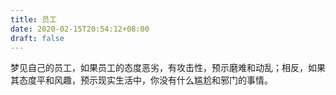 ```yaml
---
title: 员工
date: 2020-02-15T20:54:12+08:00
draft: false
---
```


梦见自己的员工，如果员工的态度恶劣，有攻击性，预示磨难和动乱；相反，如果其态度平和风趣，预示现实生活中，你没有什么尴尬和邪门的事情。